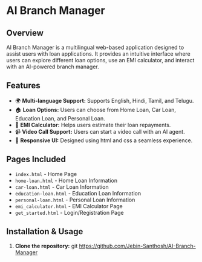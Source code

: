 # AI Branch Manager

## Overview
AI Branch Manager is a multilingual web-based application designed to assist users with loan applications. It provides an intuitive interface where users can explore different loan options, use an EMI calculator, and interact with an AI-powered branch manager.

## Features
- 🌍 **Multi-language Support:** Supports English, Hindi, Tamil, and Telugu.
- 🏠 **Loan Options:** Users can choose from Home Loan, Car Loan, Education Loan, and Personal Loan.
- 🧮 **EMI Calculator:** Helps users estimate their loan repayments.
- 📹 **Video Call Support:** Users can start a video call with an AI agent.
- 🎨 **Responsive UI:** Designed using html and css a seamless experience.

## Pages Included
- `index.html` - Home Page
- `home-loan.html` - Home Loan Information
- `car-loan.html` - Car Loan Information
- `education-loan.html` - Education Loan Information
- `personal-loan.html` - Personal Loan Information
- `emi_calculator.html` - EMI Calculator Page
- `get_started.html` - Login/Registration Page

## Installation & Usage
1. **Clone the repository:**
   git https://github.com/Jebin-Santhosh/AI-Branch-Manager

